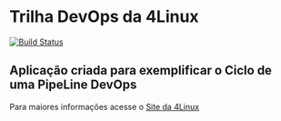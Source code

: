 # Trilha DevOps da 4Linux

<!-- Altere a Flag abaixo com sua URL do Travis -->
[![Build Status](https://travis-ci.org/beatorizu/DevOpsLab-HelloWorld.svg?branch=master)](https://travis-ci.org/beatorizu/DevOpsLab-HelloWorld)

## Aplicação criada para exemplificar o Ciclo de uma PipeLine DevOps


Para maiores informações acesse o [Site da 4Linux](https://www.4linux.com.br/cursos/devops)
